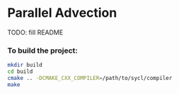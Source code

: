 # Parallel Advection

TODO: fill README

### To build the project:
```sh
mkdir build
cd build
cmake .. -DCMAKE_CXX_COMPILER=/path/to/sycl/compiler
make
```
